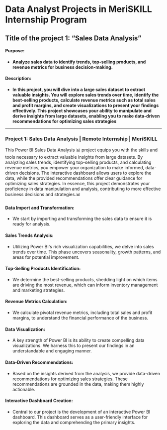 # **Data Analyst Projects in MeriSKILL Internship Program**

## **Title of the project 1: “Sales Data Analysis”**
 
#### **Purpose:** 
 - **Analyze sales data to identify trends, top-selling products, and revenue metrics for business decision-making.**

#### **Description:** 
 - **In this project, you will dive into a large sales dataset to extract valuable insights. You will explore sales trends over time, identify the best-selling products, calculate revenue metrics such as total sales and profit margins, and create visualizations to present your findings effectively. This project showcases your ability to manipulate and derive insights from large datasets, enabling you to make data-driven recommendations for optimizing sales strategies**

---

### Project 1: Sales Data Analysis | Remote Internship | MeriSKILL

This Power BI Sales Data Analysis 📊 project equips you with the skills and tools necessary to extract valuable insights from large datasets. By analyzing sales trends, identifying top-selling products, and calculating revenue metrics, you empower your organization to make informed, data-driven decisions. The interactive dashboard allows users to explore the data, while the provided recommendations offer clear guidance for optimizing sales strategies. In essence, this project demonstrates your proficiency in data manipulation and analysis, contributing to more effective business decisions and strategies.📊

#### **Data Import and Transformation:** 
 - We start by importing and transforming the sales data to ensure it is ready for analysis.

#### **Sales Trends Analysis:** 
 - Utilizing Power BI's rich visualization capabilities, we delve into sales trends over time. This phase uncovers seasonality, growth patterns, and areas for potential improvement.

#### **Top-Selling Products Identification:** 
 - We determine the best-selling products, shedding light on which items are driving the most revenue, which can inform inventory management and marketing strategies.

#### **Revenue Metrics Calculation:** 
 - We calculate pivotal revenue metrics, including total sales and profit margins, to understand the financial performance of the business.

#### **Data Visualization:** 
 - A key strength of Power BI is its ability to create compelling data visualizations. We harness this to present our findings in an understandable and engaging manner.

#### **Data-Driven Recommendations:** 
 - Based on the insights derived from the analysis, we provide data-driven recommendations for optimizing sales strategies. These recommendations are grounded in the data, making them highly actionable.

#### **Interactive Dashboard Creation:** 
 - Central to our project is the development of an interactive Power BI dashboard. This dashboard serves as a user-friendly interface for exploring the data and comprehending the primary insights.
